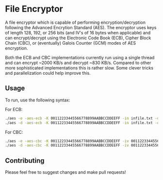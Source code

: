 
# File Encryptor

A file encryptor which is capable of performing encryption/decryption following the 
Advanced Encrytion Standard (AES). The encryptor uses keys of length 128, 192, or 256 bits 
(and IV's of 16 bytes when applicable) and can encrypt/decrypt using the Electronic Code Book (ECB), 
Cipher Block Chain (CBC), or (eventually) Galois Counter (GCM) modes of AES encryption.

Both the ECB and CBC implementations currently run using a single thread and can encrypt ~2000 KB/s 
and decrypt ~830 KB/s. Compared to other more sophisticated implementations this is rather slow. Some
clever tricks and parallelization could help improve this.

## Usage 

To run, use the following syntax:

For ECB:
```bash
./aes -e -aes-ecb -K 00112233445566778899AABBCCDDEEFF -in infile.txt -out outfile.txt
./aes -d -aes-ecb -K 00112233445566778899AABBCCDDEEFF -in infile.txt -out outfile.txt
```

For CBC: 
```bash
./aes -e -aes-cbc -K 00112233445566778899AABBCCDDEEFF -iv 00112233445566778899AABBCCDDEEFF -in infilte.txt -out outfile.txt
./aes -d -aes-cbc -K 00112233445566778899AABBCCDDEEFF -iv 00112233445566778899AABBCCDDEEFF -in infilte.txt -out outfile.txt
```

## Contributing

Please feel free to suggest changes and make pull requests!
